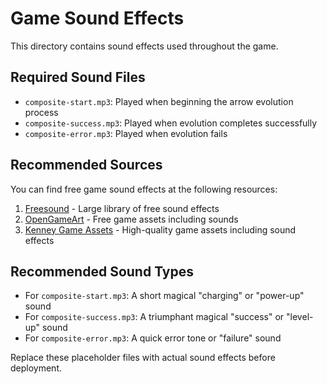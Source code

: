 # Game Sound Effects

This directory contains sound effects used throughout the game.

## Required Sound Files

- `composite-start.mp3`: Played when beginning the arrow evolution process
- `composite-success.mp3`: Played when evolution completes successfully
- `composite-error.mp3`: Played when evolution fails

## Recommended Sources

You can find free game sound effects at the following resources:

1. [Freesound](https://freesound.org/) - Large library of free sound effects
2. [OpenGameArt](https://opengameart.org/art-search-advanced?field_art_type_tid%5B%5D=13) - Free game assets including sounds
3. [Kenney Game Assets](https://www.kenney.nl/assets?q=audio) - High-quality game assets including sound effects

## Recommended Sound Types

- For `composite-start.mp3`: A short magical "charging" or "power-up" sound
- For `composite-success.mp3`: A triumphant magical "success" or "level-up" sound
- For `composite-error.mp3`: A quick error tone or "failure" sound

Replace these placeholder files with actual sound effects before deployment.
